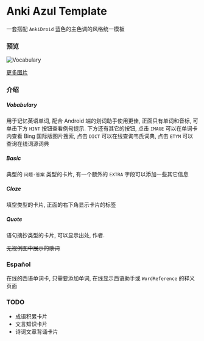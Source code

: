 Anki Azul Template
================

一套搭配 `AnkiDroid` 蓝色的主色调的风格统一模板

### 预览

![Vocabulary](1)

[更多图片][2]

### 介绍
##### Vobabulary
用于记忆英语单词, 配合 Android 端的划词助手使用更佳, 正面只有单词和音标, 可单击下方 `HINT` 按钮查看例句提示.
下方还有其它的按钮, 点击 `IMAGE` 可以在单词卡内查看 Bing 国际版图片搜索, 点击 `DICT` 可以在线查询韦氏词典, 点击 `ETYM` 可以查询在线词源词典

##### Basic
典型的 `问题-答案` 类型的卡片, 有一个额外的 `EXTRA` 字段可以添加一些其它信息

##### Cloze
填空类型的卡片, 正面的右下角显示卡片的标签

##### Quote
语句摘抄类型的卡片, 可以显示出处, 作者.

~~无视例图中展示的歌词~~

### Español
在线的西语单词卡, 只需要添加单词, 在线显示西语助手或 `WordReference` 的释义页面

### TODO
- 成语积累卡片
- 文言知识卡片
- 诗词文章背诵卡片

[1]: https://raw.githubusercontent.com/TunkShif/Anki-Azul-Template/master/img/Screenshot_20180717204754.png
[2]: https://github.com/TunkShif/Anki-Azul-Template/blob/master/img/

